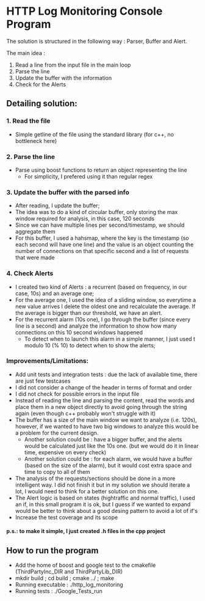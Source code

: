 # HTTP Log Monitoring Console Program

 The solution is structured in the following way : Parser, Buffer and Alert.

 The main idea :
  1. Read a line from the input file in the main loop
  2. Parse the line
  3. Update the buffer with the information
  4. Check for the Alerts

 ## Detailing solution:

###  1. Read the file
  - Simple getline of the file using the standard library (for c++, no bottleneck here)

###  2. Parse the line
  - Parse using boost functions to return an object representing the line
    - For simplicity, I prefered using it than regular regex

### 3. Update the buffer with the parsed info
  - After reading, I update the buffer;
  - The idea was to do a kind of circular buffer, only storing the max window required for analysis, in this case, 120 seconds
  - Since we can have multiple lines per second/timestamp, we should aggregate them
  - For this buffer, I used a hahsmap, where the key is the timestamp (so each second will have one line) and the value is an object counting the number of connections on that specific second and a list of requests that were made

### 4. Check Alerts
  - I created two kind of Alerts : a recurrent (based on frequency, in our case, 10s) and an average one;
  - For the average one, I used the idea of a sliding window, so everytime a new value arrives I delete the oldest one and recalculate the average. If the average is bigger than our threshold, we have an alert.
  - For the recurrent alarm (10s one), I go through the buffer (since every line is a second) and analyze the information to show how many connections on this 10 second windows happened
    - To detect when to launch this alarm in a simple manner, I just used t modulo 10 (% 10) to detect when to show the alerts;


### Improvements/Limitations:
  - Add unit tests and integration tests : due the lack of available time, there are just few testcases
  - I did not consider a change of the header in terms of format and order
  - I did not check for possible errors in the input file
  - Instead of reading the line and parsing the content, read the words and place them in a new object directly to avoid going through the string again (even though c++ probably won't struggle with it)
  - The buffer has a size of the main window we want to analyze (i.e. 120s), however, if we wanted to have two big windows to analyze this would be a problem for the current design.
    - Another solution could be : have a bigger buffer, and the alerts would be calculated just like the 10s one. (but we would do it in linear time, expensive on every check)
    - Another solution could be : for each alarm, we would have a buffer (based on the size of the alarm), but it would cost extra space and time to copy to all of them
  - The analysis of the requests/sections should be done in a more intelligent way. I did not finish it but in my solution we should iterate a lot, I would need to think for a better solution on this one.
  - The Alert logic is based on states (hightraffic and normal traffic), I used an if, in this small program it is ok, but I guess if we wanted to expand would be better to think about a good desing pattern to avoid a lot of if's
  - Increase the test coverage and its scope


#### p.s.: to make it simple, I just created .h files in the cpp project

## How to run the program
  - Add the home of boost and google test to the cmakefile (ThirdPartyInc_DIR and ThirdPartyLib_DIR)
  - mkdir build ; cd build ; cmake ../ ; make
  - Running executable : ./http_log_monitoring
  - Running tests : ./Google_Tests_run


